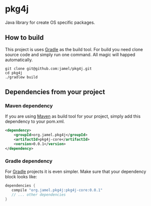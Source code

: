# pkg4j

Java library for create OS specific packages.

## How to build

This project is uses [Gradle](http://gradle.org) as the build tool. For build you need clone source code and simply run one command. All magic will happed automatically.

```shell
git clone git@github.com:jamel/pkg4j.git
cd pkg4j
./gradlew build
```

## Dependencies from your project

### Maven dependency

If you are using [Maven](http://maven.apache.org) as build tool for your project, simply add this dependency to your pom.xml.

```xml
<dependency>
    <groupId>org.jamel.pkg4j</groupId>
    <artifactId>pkg4j-core</artifactId>
    <version>0.0.1</version>
</dependency>
```

### Gradle dependency

For [Gradle](http://gradle.org) projects it is even simpler. Make sure that your dependency block looks like:

```groovy
dependencies {
   compile "org.jamel.pkg4j:pkg4j-core:0.0.1"
   // ... other dependencies
}
```
